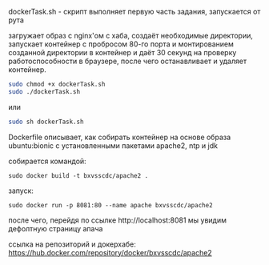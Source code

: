 dockerTask.sh - скрипт выполняет первую часть задания, запускается от рута

загружает образ с nginx'ом с хаба, создаёт необходимые директории, запускает контейнер с пробросом 80-го порта и монтированием созданной директории в контейнер и даёт 30 секунд на проверку работоспособности в браузере, после чего останавливает и удаляет контейнер.

```bash
sudo chmod +x dockerTask.sh
sudo ./dockerTask.sh
```

или

```bash
sudo sh dockerTask.sh
```


Dockerfile описывает, как собирать контейнер на основе образа ubuntu:bionic с установленными пакетами apache2, ntp и jdk

собирается командой:

```
sudo docker build -t bxvsscdc/apache2 .
```

запуск:

```
sudo docker run -p 8081:80 --name apache bxvsscdc/apache2
```

после чего, перейдя по ссылке http://localhost:8081 мы увидим дефолтную страницу апача

ссылка на репозиторий и докерхабе: https://hub.docker.com/repository/docker/bxvsscdc/apache2

